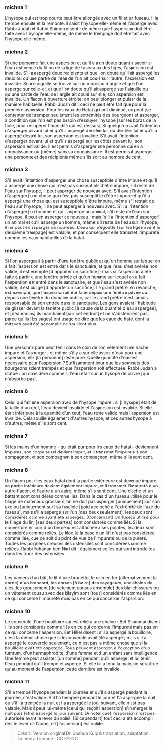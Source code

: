 
### michna 1
L'hysope qui est trop courte peut être allongée avec un fil et un fuseau. Il la trempe ensuite et la remonte. Il saisit l'hysope elle-même et l'asperge avec. Rabbi Judah et Rabbi Shimon disent : de même que l'aspersion doit être faite avec l'hysope elle-même, de même le trempage doit être fait avec l'hysope elle-même.

### michna 2
Si une personne fait une aspersion et qu'il y a un doute quant à savoir si l'eau est venue du fil ou de la tige de fuseau ou des tiges, l'aspersion est invalide. S'il a aspergé deux récipients et que l'on doute qu'il ait aspergé les deux ou qu'une partie de l'eau de l'un ait coulé sur l'autre, l'aspersion est invalide. Si une aiguille se trouve sur un morceau d'argile et que l'on asperge sur celle-ci, et que l'on doute qu'il ait aspergé sur l'aiguille ou qu'une partie de l'eau de l'argile ait coulé sur elle, son aspersion est invalide. Un flacon à ouverture étroite: on peut plonger et puiser de la manière habituelle. Rabbi Judah dit : ceci ne peut être fait que pour la première aspersion. Pour les eaux de Hatat qui ont diminué, on peut [se contenter de] tremper seulement les extrémités des bourgeons et asperger, à condition que l'on est pas besoin d'essuyer l'hysope [sur les bords de la fiole, pour récuperer l'humidité qui est dessus]. Si quelqu'un avait l'intention d'asperger devant lui et qu'il a aspergé derrière lui, ou derrière lui et qu'il a aspergé devant lui, son aspersion est invalide. S'il avait l'intention d'asperger devant lui et qu'il a aspergé sur les côtés devant lui, son aspersion est valide. Il est permis d'asperger une personne qui en a connaissance ou [même] sans sa connaissance. Il est permis d'asperger une personne et des récipients même s'ils sont au nombre de cent.

### michna 3
S'il avait l'intention d'asperger une chose susceptible d'être impure et qu'il a aspergé une chose qui n'est pas susceptible d'être impure, s'il reste de l'eau sur l'hysope, il peut asperger de nouveau avec. S'il avait l'intention d'asperger] une chose qui n'est pas susceptible d'être impure et qu'il a aspergé une chose qui est susceptible d'être impure, même s'il restait de l'eau sur l'hysope, il ne peut asperger à nouveau avec. S'il a l'intention d'asperger] un homme et qu'il asperge un animal, s'il reste de l'eau sur l'hysope, il peut en asperger de nouveau ; mais [s'il a l'intention d'asperger] un animal et qu'il asperge un homme, même s'il reste de l'eau sur l'hysope, il ne peut en asperger de nouveau. L'eau qui s'égoutte [sur les tiges avant le deuxième trempage] est valable, et par conséquent elle transmet l'impureté comme les eaux habituelles de la hatat.

### michna 4
Si l'on aspergeait à partir d'une fenêtre public et qu'un homme sur lequel on a fait l'aspersion est entré dans le sanctuaire, et que l'eau s'est avérée non valide, il est exempté [d'apporter un sacrifice] ; mais si l'aspersion a été faite à partir d'une fenêtre privée et qu'un homme sur lequel on a fait l'aspersion est entré dans le sanctuaire, et que l'eau s'est avérée non valide, il est obligé [d'apporter un sacrifice]. Le grand prêtre, en revanche, est exempté, que l'aspersion ait été faite depuis une fenêtre privée ou depuis une fenêtre du domaine public, car le grand prêtre n'est jamais responsable de son entrée dans le sanctuaire. Les gens avaient l'habitude de glisser devant la fenêtre public [à cause de la quantité d'eau aspergée], et [néanmoins] ils marchaient [sur cet endroit] et ne s'abstenaient pas, parce qu'ils [les sages] ont usage de dire que les eaux de hatat dont la mitzvah avait été accomplie ne souillent plus.

### michna 5
Une personne pure peut tenir dans le coin de son vêtement une hache impure et l'asperger ; et même s'il y a sur elle assez d'eau pour une aspersion, elle [la personne] reste pure. Quelle quantité d'eau est nécessaire pour l'aspersion ? Suffisamment pour que les sommets des bourgeons soient trempés et que l'aspersion soit effectuée. Rabbi Judah a statué : on considère comme si l'eau était sur un hysope de cuivre [qui n'absorbe pas].

### michna 6
Celui qui fait une aspersion avec de l'hysope impure : si [l'hysope] était de la taille d'un œuf, l'eau devient invalide et l'aspersion est invalide. Si elle était inférieure à la quantité d'un œuf, l'eau reste valide mais l'aspersion est invalide. Cela souille également d'autres hysope, et ces autres hysope à d'autres, même s'ils sont cent.

### michna 7
Si les mains d'un homme - qui était pur pour les eaux de hatat - deviennent impures, son corps aussi devient impur, et il transmet l'impureté à son compagnon, et son compagnon à son compagnon, même s'ils sont cent.

### michna 8
Un flacon pour les eaux hatat dont la partie extérieure est devenue impure, sa partie intérieure devient également impure, et il transmet l'impureté à un autre flacon, et l'autre à un autre, même s'ils sont cent. Une cloche et un battant sont considérés comme liés. Dans le cas d'un fuseau utilisé pour le filage de matériaux grossiers, on ne doit pas asperger [uniquement] sur son axe ou [uniquement sur] sa fusaïole [poid accroché à l'extrémité de l'axe du fuseau], mais s'il a aspergé sur l'un [des deux seulement], les deux sont considérés comme ayant été aspergés. [Concernant] Un fuseau utilisé pour le filage du lin, [ses deux parties] sont considérés comme liés. Si la couverture en cuir d'un berceau est attachée à ses pointes, les deux sont considérés comme reliés. Le bloc [à la base d'un lit] n'est pas considérée comme liée, que ce soit du point de vue de l'impureté ou de la pureté. Toutes les poignées creuses des ustensiles sont considérées comme reliées. Rabbi Yohanan ben Nuri dit : également celles qui sont introduites dans les trous des ustensiles.

### michna 9
Les paniers d'un bât, le lit d'une brouette, le coin en fer [alternativement la corne] d'un brancard, les cornes [à boire] des voyageurs, une chaine de clés, les groupement [de vetement cousus ensemble] des blanchisseurs ou un vêtement cousu avec des kilayim sont [tous] considérés comme liés en ce qui concerne l'impureté mais pas en ce qui concerne l'aspersion.

### michna 10
Le couvercle d'une bouilloire qui est relié à une chaîne : Bet Shammai disent : ils sont considérés comme liés en ce qui concerne l'impureté mais pas en ce qui concerne l'aspersion. Bet Hillel disent : s'il a aspergé la bouilloire, c'est la même chose que si le couvercle avait été aspergé ; mais s'il a aspergé le couvercle seulement, ce n'est pas la même chose que si la bouilloire avait été aspergée. Tous peuvent asperger, à l'exception d'un tumtum, d'un hermaphrodite, d'une femme et d'un enfant sans intelligence. Une femme peut assister [un homme] pendant qu'il asperge, et lui tenir l'eau pendant qu'il trempe et asperge. Si elle lui a tenu la main, ne serait-ce qu'au moment de l'aspersion, cette dernière est invalide.

### michna 11
S'il a trempé l'hysope pendant la journée et qu'il a aspergé pendant la journée, c'est valide. S'il l'a trempée pendant le jour et l'a aspergée la nuit, ou s'il l'a trempée la nuit et l'a aspergée le jour suivant, elle n'est pas valable. Mais il peut lui-même [celui qui reçoit l'aspersion] s'immerger la nuit puis [être] aspergé le jour suivant. [A noter que] l'aspersion n'est pas autorisée avant le lever du soleil. [Si cependant] tout ceci  a été accompli dès le lever de l'aube, ell [l'aspersion] est valide.

>Crédit : Version original Dr. Joshua Kulp & translation, adaptation Talmedia
>Licence : CC BY-NC